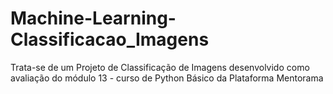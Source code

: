 # Machine-Learning-Classificacao_Imagens
 Trata-se de um Projeto de Classificação de Imagens desenvolvido como avaliação do módulo 13 - curso de Python Básico da Plataforma  Mentorama

